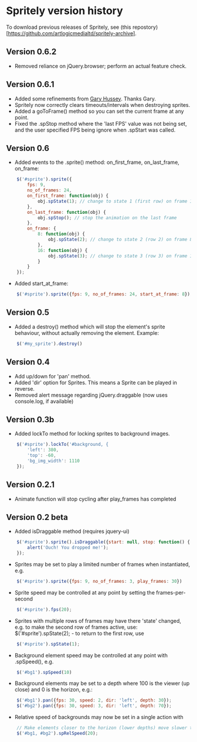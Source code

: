 
# Spritely version history

To download previous releases of Spritely, see (this repostory)[https://github.com/artlogicmedialtd/spritely-archive].

## Version 0.6.2
* Removed reliance on jQuery.browser; perform an actual feature check.

## Version 0.6.1
* Added some refinements from [Gary Hussey](http://bossninja.com/). Thanks Gary.
* Spritely now correctly clears timeouts/intervals when destroying sprites.
* Added a goToFrame() method so you can set the current frame at any point.
* Fixed the .spStop method where the 'last FPS' value was not being set, and the user specified FPS being ignore when .spStart was called.

## Version 0.6
* Added events to the .sprite() method: on_first_frame, on_last_frame, on_frame:

```javascript
    $('#sprite').sprite({
        fps: 9,
        no_of_frames: 24,
        on_first_frame: function(obj) {
            obj.spState(1); // change to state 1 (first row) on frame 1
        },
        on_last_frame: function(obj) {
            obj.spStop(); // stop the animation on the last frame
        },
        on_frame: {
            8: function(obj) {
                obj.spState(2); // change to state 2 (row 2) on frame 8
            },
            16: function(obj) {
                obj.spState(3); // change to state 3 (row 3) on frame 16
            }
        }
    });
```
* Added start_at_frame:

```javascript
    $('#sprite').sprite({fps: 9, no_of_frames: 24, start_at_frame: 8});
```

## Version 0.5
* Added a destroy() method which will stop the element's sprite behaviour, without actually removing the element. Example:

```javascript
    $('#my_sprite').destroy()
```

## Version 0.4
* Add up/down for 'pan' method.
* Added 'dir' option for Sprites. This means a Sprite can be played in reverse.
* Removed alert message regarding jQuery.draggable (now uses console.log, if available)

## Version 0.3b
* Added lockTo method for locking sprites to background images.

```javascript
    $('#sprite').lockTo('#background, {
        'left': 380,
        'top': -60,
        'bg_img_width': 1110
    });
```

## Version 0.2.1
* Animate function will stop cycling after play_frames has completed

## Version 0.2 beta
* Added isDraggable method (requires jquery-ui)

```javascript
    $('#sprite').sprite().isDraggable({start: null, stop: function() {
        alert('Ouch! You dropped me!');
    });
```
* Sprites may be set to play a limited number of frames when instantiated, e.g.

```javascript
    $('#sprite').sprite({fps: 9, no_of_frames: 3, play_frames: 30})
```
* Sprite speed may be controlled at any point by setting the frames-per-second

```javascript
    $('#sprite').fps(20);
```
* Sprites with multiple rows of frames may have there 'state' changed, e.g. to make the second row of frames
  active, use: $('#sprite').spState(2); - to return to the first row, use

```javascript
    $('#sprite').spState(1);
```
* Background element speed may be controlled at any point with .spSpeed(), e.g.

```javascript
    $('#bg1').spSpeed(10)
```
* Background elements may be set to a depth where 100 is the viewer (up close) and 0 is the horizon, e.g.:

```javascript
    $('#bg1').pan({fps: 30, speed: 2, dir: 'left', depth: 30});
    $('#bg2').pan({fps: 30, speed: 3, dir: 'left', depth: 70});
```
* Relative speed of backgrounds may now be set in a single action with

```javascript
    // Make elements closer to the horizon (lower depths) move slower than closer elements (higher depths)
    $('#bg1, #bg2').spRelSpeed(20);
```